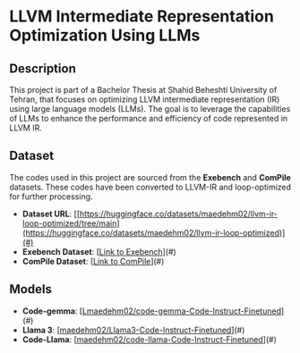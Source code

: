 # LLVM Intermediate Representation Optimization Using LLMs

## Description

This project is part of a Bachelor Thesis at Shahid Beheshti University of Tehran, that focuses on optimizing LLVM intermediate representation (IR) using large language models (LLMs). The goal is to leverage the capabilities of LLMs to enhance the performance and efficiency of code represented in LLVM IR.

## Dataset
The codes used in this project are sourced from the **Exebench** and **ComPile** datasets. These codes have been converted to LLVM-IR and loop-optimized for further processing.

- **Dataset URL**: [[https://huggingface.co/datasets/maedehm02/llvm-ir-loop-optimized/tree/main](https://huggingface.co/datasets/maedehm02/llvm-ir-loop-optimized)](#)
- **Exebench Dataset**: [[Link to Exebench](https://huggingface.co/datasets/jordiae/exebench/tree/main)](#)
- **ComPile Dataset**: [[Link to ComPile](https://huggingface.co/datasets/llvm-ml/ComPile/commit/0c160390f06b3657d4d404a3a8d502ea4aeb3c0b)](#)




## Models

- **Code-gemma**: [[Lmaedehm02/code-gemma-Code-Instruct-Finetuned](https://huggingface.co/maedehm02/code-gemma-Code-Instruct-Finetune-test/commit/00b94e506d27f24e21e991626c80d64e0971b8c7)](#)
- **Llama 3**: [[maedehm02/Llama3-Code-Instruct-Finetuned](https://huggingface.co/maedehm02/LLama3-Code-Instruct-Finetune-test/commit/4bcaa16ce9063225cc66fe46695185c4acfee725)](#)
- **Code-Llama**: [[maedehm02/code-llama-Code-Instruct-Finetuned](https://huggingface.co/maedehm02/code-llama-Code-Instruct-Finetune-test/commit/775920a5ab7261955a907ba473cf869d6b64c975)](#)
